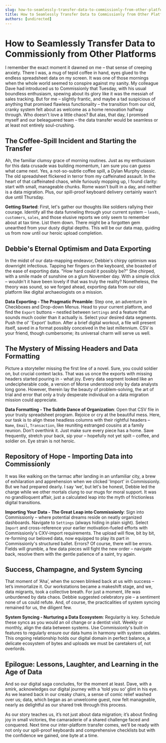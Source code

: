 ```yaml
---
slug: how-to-seamlessly-transfer-data-to-commissionly-from-other-platforms
title: How to Seamlessly Transfer Data to Commissionly from Other Platforms
authors: [undirected]
---
```



# How to Seamlessly Transfer Data to Commissionly from Other Platforms

I remember the exact moment it dawned on me – that sense of creeping anxiety. There I was, a mug of tepid coffee in hand, eyes glued to the endless spreadsheet data on my screen. It was one of those mornings when the whole world seemed to conspire against my sanity. My colleague Dave had introduced us to Commissionly that Tuesday, with his usual boundless enthusiasm, spewing about its glory like it was the messiah of sales tracking. But for me – slightly frantic, and maybe a tad suspicious of anything that promised flawless functionality – the transition from our old, cranky system felt about as welcome as a home renovation halfway through. Who doesn't love a little chaos? But alas, that day, I promised myself and our beleaguered team – the data transfer would be seamless or at least not entirely soul-crushing.

## The Coffee-Spill Incident and Starting the Transfer

Ah, the familiar clumsy grace of morning routines. Just as my enthusiasm for this data crusade was building momentum, I am sure you can guess what came next. Yes, a not-so-subtle coffee spill, a Dylan Murphy classic. The old spreadsheet flickered in terror from my caffeinated assault. In the heart of that caffeinated chaos, while furiously mopping up, I found clarity: start with small, manageable chunks. Rome wasn't built in a day, and neither is a data migration. Plus, our spill-proof keyboard delivery certainly wasn’t due until Thursday.

**Getting Started**: First, let's gather our thoughts like soldiers rallying their courage. Identify all the data funneling through your current system – `leads`, `customers`, `sales`, and those elusive reports we only seem to remember about at tax time. List them down. There might be a forgotten gem unearthed from your dusty digital depths. This will be our data map, guiding us from now until our heroic upload completion.

## Debbie's Eternal Optimism and Data Exporting

In the midst of our data-mapping endeavor, Debbie's chirpy optimism was downright infectious. Tapping her fingers on the keyboard, she boasted of the ease of exporting data. "How hard could it possibly be?" She chirped, with a smile made of sunshine on a glum November day. With a simple click – wouldn't it have been lovely if that was truly the reality? Nonetheless, the theory was sound, so we forged ahead, exporting data from our old platform like digital archaeologists on a mission.

**Data Exporting - The Pragmatic Preamble**: Step one, an adventure in Checkboxes and Drop-down Menus. Head to your current platform, and find the `Export` buttons – nestled between `Settings` and a feature that sounds much cooler than it actually is. Select your desired data segments. Push the ol' 'Export' button. After a brief digital workout, a file will present itself, saved in a format possibly conceived in the last millennium. CSV is your friend, though cumbersome; its universal charm will serve us well.

## The Mystery of Missing Headers and Data Formatting

Picture a storyteller missing the first line of a novel. Sure, you could soldier on, but crucial context lacks. That was us once the exports with missing headers started pouring in - what joy. Every data segment looked like an undecipherable code, a version of Morse understood only by data analysts long gone. However, therein lay the beauty of problem-solving, the art of trial and error that only a truly desperate individual on a data migration mission could appreciate.

**Data Formatting - The Subtle Dance of Organization**: Open that CSV file in your trusty spreadsheet program. Rejoice or cry at the beautiful mess. Here, our task is to align these headless columns with their rightful headers – `Name`, `Email`, `Transaction`, like reuniting estranged cousins at a family reunion. Don’t overthink it. Just make sure every piece has a home. Save frequently, stretch your back, sip your – hopefully not yet spilt – coffee, and soldier on. Eye strain is not heroic.

## Repository of Hope - Importing Data into Commissionly

It was like walking on the tarmac after landing in an unfamiliar city, a brew of exhilaration and apprehension when we clicked 'Import' in Commissionly. But we had prepared dearly. I say ‘we’, but let's be honest, Debbie led the charge while we other mortals clung to our mugs for moral support. It was no grandiloquent affair, just a calculated leap into the myth of frictionless digital transitions.

**Importing Your Data - The Great Leap into Commissionly**: Sign into Commissionly – where potential dreams reside on neatly organized dashboards. Navigate to `Settings` (always hiding in plain sight). Select `Import` and cross-reference your earlier motivation-fueled efforts with Commissionly's CXV-import requirements. The upload will flow, bit by bit, re-forming our beloved data, now equipped to play its part in Commissionly's structured ballet. Errors? Of course, there will be errors. Fields will grumble, a few data pieces will fight the new order – navigate back, resolve them with the gentle patience of a saint, try again.

## Success, Champagne, and System Syncing

That moment of ‘Aha’, when the screen blinked back at us with success – let’s immortalize it. Our workstations became a makeshift stage, and we, data migrants, took a collective breath. For just a moment, life was unburdened by data chaos. Debbie suggested celebratory pie – a sentiment none of us could refute. And, of course, the practicalities of system syncing remained for us, the diligent few.

**System Syncing - Nurturing a Data Ecosystem**: Regularity is key. Schedule these syncs as you would an oil change or a dentist visit. Weekly or monthly, align the data between systems. Use Commissionly's built-in features to regularly ensure our data hums in harmony with system updates. This ongoing relationship holds our digital domain in perfect balance, a delicate ecosystem of bytes and uploads we must be caretakers of, not overlords.

## Epilogue: Lessons, Laughter, and Learning in the Age of Data

And so our digital saga concludes, for the moment at least. Dave, with a smirk, acknowledges our digital journey with a 'told you so' glint in his eye. As we leaned back in our creaky chairs, a sense of comic relief washed over us; data, which began as an unwelcome guest, now felt manageable, nearly as delightful as our shared trek through this process.

As our story teaches us, it’s not just about data migration; it’s about finding joy in small victories, the camaraderie of a shared challenge faced and conquered. Next time our inter-platform transfer comes, we’ll be ready with not only our spill-proof keyboards and comprehensive checklists but with the confidence we gained, one byte at a time.